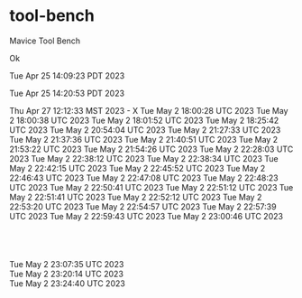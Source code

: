 # tool-bench
Mavice Tool Bench

Ok

Tue Apr 25 14:09:23 PDT 2023

Tue Apr 25 14:20:53 PDT 2023

Thu Apr 27 12:12:33 MST 2023 - X
Tue May  2 18:00:28 UTC 2023
Tue May  2 18:00:38 UTC 2023
Tue May  2 18:01:52 UTC 2023
Tue May  2 18:25:42 UTC 2023
Tue May  2 20:54:04 UTC 2023
Tue May  2 21:27:33 UTC 2023
Tue May  2 21:37:36 UTC 2023
Tue May  2 21:40:51 UTC 2023
Tue May  2 21:53:22 UTC 2023
Tue May  2 21:54:26 UTC 2023
Tue May  2 22:28:03 UTC 2023
Tue May  2 22:38:12 UTC 2023
Tue May  2 22:38:34 UTC 2023
Tue May  2 22:42:15 UTC 2023
Tue May  2 22:45:52 UTC 2023
Tue May  2 22:46:43 UTC 2023
Tue May  2 22:47:08 UTC 2023
Tue May  2 22:48:23 UTC 2023
Tue May  2 22:50:41 UTC 2023
Tue May  2 22:51:12 UTC 2023
Tue May  2 22:51:41 UTC 2023
Tue May  2 22:52:12 UTC 2023
Tue May  2 22:53:20 UTC 2023
Tue May  2 22:54:57 UTC 2023
Tue May  2 22:57:39 UTC 2023
Tue May  2 22:59:43 UTC 2023
Tue May  2 23:00:46 UTC 2023
 <br>
<br>
<br>  <br>
<br>
Tue May  2 23:07:35 UTC 2023
<br>
Tue May  2 23:20:14 UTC 2023
<br>
Tue May  2 23:24:40 UTC 2023
